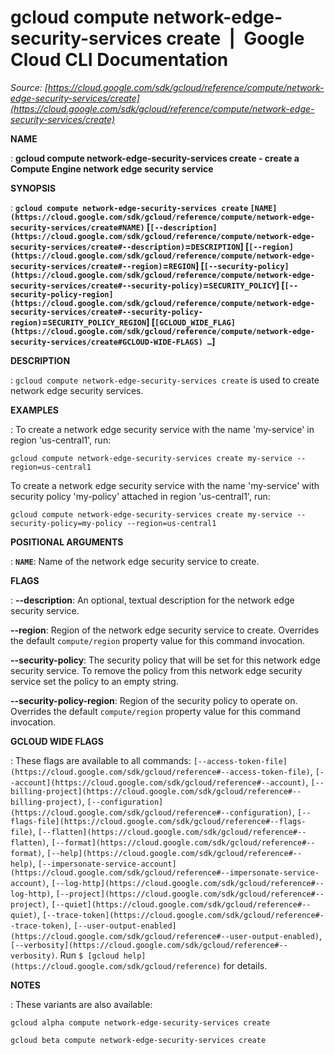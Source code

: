 # gcloud compute network-edge-security-services create  |  Google Cloud CLI Documentation

*Source: [https://cloud.google.com/sdk/gcloud/reference/compute/network-edge-security-services/create](https://cloud.google.com/sdk/gcloud/reference/compute/network-edge-security-services/create)*

**NAME**

: **gcloud compute network-edge-security-services create - create a Compute Engine network edge security service**

**SYNOPSIS**

: **`gcloud compute network-edge-security-services create` `[NAME](https://cloud.google.com/sdk/gcloud/reference/compute/network-edge-security-services/create#NAME)` [`[--description](https://cloud.google.com/sdk/gcloud/reference/compute/network-edge-security-services/create#--description)`=`DESCRIPTION`] [`[--region](https://cloud.google.com/sdk/gcloud/reference/compute/network-edge-security-services/create#--region)`=`REGION`] [`[--security-policy](https://cloud.google.com/sdk/gcloud/reference/compute/network-edge-security-services/create#--security-policy)`=`SECURITY_POLICY`] [`[--security-policy-region](https://cloud.google.com/sdk/gcloud/reference/compute/network-edge-security-services/create#--security-policy-region)`=`SECURITY_POLICY_REGION`] [`[GCLOUD_WIDE_FLAG](https://cloud.google.com/sdk/gcloud/reference/compute/network-edge-security-services/create#GCLOUD-WIDE-FLAGS) …`]**

**DESCRIPTION**

: `gcloud compute network-edge-security-services create` is used to
create network edge security services.

**EXAMPLES**

: To create a network edge security service with the name 'my-service' in region
'us-central1', run:

```
gcloud compute network-edge-security-services create my-service --region=us-central1
```

To create a network edge security service with the name 'my-service' with
security policy 'my-policy' attached in region 'us-central1', run:

```
gcloud compute network-edge-security-services create my-service --security-policy=my-policy --region=us-central1
```

**POSITIONAL ARGUMENTS**

: **`NAME`**:
Name of the network edge security service to create.

**FLAGS**

: **--description**:
An optional, textual description for the network edge security service.

**--region**:
Region of the network edge security service to create. Overrides the default
`compute/region` property value for this command invocation.

**--security-policy**:
The security policy that will be set for this network edge security service. To
remove the policy from this network edge security service set the policy to an
empty string.

**--security-policy-region**:
Region of the security policy to operate on. Overrides the default
`compute/region` property value for this command invocation.

**GCLOUD WIDE FLAGS**

: These flags are available to all commands: `[--access-token-file](https://cloud.google.com/sdk/gcloud/reference#--access-token-file)`,
`[--account](https://cloud.google.com/sdk/gcloud/reference#--account)`, `[--billing-project](https://cloud.google.com/sdk/gcloud/reference#--billing-project)`,
`[--configuration](https://cloud.google.com/sdk/gcloud/reference#--configuration)`,
`[--flags-file](https://cloud.google.com/sdk/gcloud/reference#--flags-file)`,
`[--flatten](https://cloud.google.com/sdk/gcloud/reference#--flatten)`, `[--format](https://cloud.google.com/sdk/gcloud/reference#--format)`, `[--help](https://cloud.google.com/sdk/gcloud/reference#--help)`, `[--impersonate-service-account](https://cloud.google.com/sdk/gcloud/reference#--impersonate-service-account)`,
`[--log-http](https://cloud.google.com/sdk/gcloud/reference#--log-http)`,
`[--project](https://cloud.google.com/sdk/gcloud/reference#--project)`, `[--quiet](https://cloud.google.com/sdk/gcloud/reference#--quiet)`, `[--trace-token](https://cloud.google.com/sdk/gcloud/reference#--trace-token)`, `[--user-output-enabled](https://cloud.google.com/sdk/gcloud/reference#--user-output-enabled)`,
`[--verbosity](https://cloud.google.com/sdk/gcloud/reference#--verbosity)`.
Run `$ [gcloud help](https://cloud.google.com/sdk/gcloud/reference)` for details.

**NOTES**

: These variants are also available:

```
gcloud alpha compute network-edge-security-services create
```

```
gcloud beta compute network-edge-security-services create
```